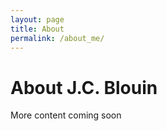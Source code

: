 ```yaml
---
layout: page
title: About
permalink: /about_me/
---
```


# About J.C. Blouin
More content coming soon

